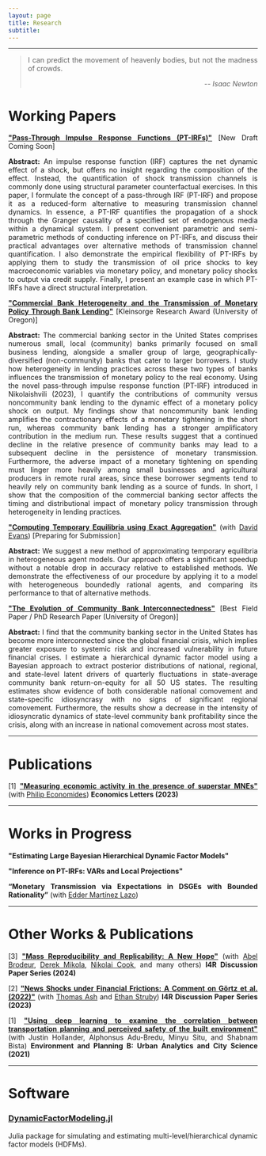 ```yaml
---
layout: page
title: Research
subtitle: 
---
```

<style>body {text-align: justify}</style>
---

> I can predict the movement of heavenly bodies, but not the madness of crowds.
>
> <p style='text-align: right;'> -- <cite>Isaac Newton</cite> </p>

# <b>Working Papers</b> 

[<ins>**"Pass-Through Impulse Response Functions (PT-IRFs)"**</ins>](https://gionikola.github.io/cv/ptirfs_nikolaishvili.pdf) [New Draft Coming Soon]

<b>Abstract:</b>
An impulse response function (IRF) captures the net dynamic effect of a shock, but offers no insight regarding the composition of the effect.
Instead, the quantification of shock transmission channels is commonly done using structural parameter counterfactual exercises.
In this paper, I formulate the concept of a pass-through IRF (PT-IRF) and propose it as a reduced-form alternative to measuring transmission channel dynamics.
In essence, a PT-IRF quantifies the propagation of a shock through the Granger causality of a specified set of endogenous media within a dynamical system.
I present convenient parametric and semi-parametric methods of conducting inference on PT-IRFs, and discuss their practical advantages over alternative methods of transmission channel quantification.
I also demonstrate the empirical flexibility of PT-IRFs by applying them to study the transmission of oil price shocks to key macroeconomic variables via monetary policy, and monetary policy shocks to output via credit supply.
Finally, I present an example case in which PT-IRFs have a direct structural interpretation. 

[<ins>**"Commercial Bank Heterogeneity and the Transmission of Monetary Policy Through Bank Lending"**</ins>](https://gionikola.github.io/cv/jmp_nikolaishvili.pdf) [Kleinsorge Research Award (University of Oregon)]

<b>Abstract:</b>
The commercial banking sector in the United States comprises numerous small, local (community) banks primarily focused on small business lending, alongside a smaller group of large, geographically-diversified (non-community) banks that cater to larger borrowers.
I study how heterogeneity in lending practices across these two types of banks influences the transmission of monetary policy to the real economy.
Using the novel pass-through impulse response function (PT-IRF) introduced in Nikolaishvili (2023), I quantify the contributions of community versus noncommunity bank lending to the dynamic effect of a monetary policy shock on output.
My findings show that noncommunity bank lending amplifies the contractionary effects of a monetary tightening in the short run, whereas community bank lending has a stronger amplificatory contribution in the medium run.
These results suggest that a continued decline in the relative presence of community banks may lead to a subsequent decline in the persistence of monetary transmission.
Furthermore, the adverse impact of a monetary tightening on spending must linger more heavily among small businesses and agricultural producers in remote rural areas, since these borrower segments tend to heavily rely on community bank lending as a source of funds.
In short, I show that the composition of the commercial banking sector affects the timing and distributional impact of monetary policy transmission through heterogeneity in lending practices.

[<ins>**"Computing Temporary Equilibria using Exact Aggregation"**</ins>](https://gionikola.github.io/cv/evans&nikolaishvili_2023.pdf) (with [David Evans](http://econevans.com/)) [Preparing for Submission]

<b>Abstract:</b>
We suggest a new method of approximating temporary equilibria in heterogeneous agent models. 
Our approach offers a significant speedup without a notable drop in accuracy relative to established methods.
We demonstrate the effectiveness of our procedure by applying it to a model with heterogeneous boundedly rational agents, and comparing its performance to that of alternative methods.

[<ins>**"The Evolution of Community Bank Interconnectedness"**</ins>](https://gionikola.github.io/cv/wp_cbinterconnectedness_nikolaishvili.pdf) [Best Field Paper / PhD Research Paper (University of Oregon)]

<b>Abstract:</b>
I find that the community banking sector in the United States has become more interconnected since the global financial crisis, which implies greater exposure to systemic risk and increased vulnerability in future financial crises.
I estimate a hierarchical dynamic factor model using a Bayesian approach to extract posterior distributions of national, regional, and state-level latent drivers of quarterly fluctuations in state-average community bank return-on-equity for all 50 US states.
The resulting estimates show evidence of both considerable national comovement and state-specific idiosyncrasy with no signs of significant regional comovement. 
Furthermore, the results show a decrease in the intensity of idiosyncratic dynamics of state-level community bank profitability since the crisis, along with an increase in national comovement across most states.

---
# <b>Publications</b>

[1] [<ins>**"Measuring economic activity in the presence of superstar MNEs"**</ins>](https://doi.org/10.1016/j.econlet.2023.111077) (with [Philip Economides](https://philip-economides.com/)) **Economics Letters (2023)**

---
# <b>Works in Progress</b>

**"Estimating Large Bayesian Hierarchical Dynamic Factor Models"**

**"Inference on PT-IRFs: VARs and Local Projections"**

**“Monetary Transmission via Expectations in DSGEs with Bounded Rationality”** (with [Edder Martínez Lazo](https://cas.uoregon.edu/directory/social-sciences/all/edderfer)) 

---
# <b>Other Works & Publications </b>

[3] [<ins>**"Mass Reproducibility and Replicability: A New Hope"**</ins>](https://econpapers.repec.org/paper/zbwi4rdps/107.htm) (with [Abel Brodeur](https://sites.google.com/site/abelbrodeur/), [Derek Mikola](https://sites.google.com/view/derekmikola/), [Nikolai Cook](https://sites.google.com/site/nikolaimcook/home), and many others) **I4R Discussion Paper Series (2024)**

[2] [<ins>**"News Shocks under Financial Frictions: A Comment on Görtz et al. (2022)"**</ins>](https://econpapers.repec.org/paper/zbwi4rdps/51.htm) (with [Thomas Ash](https://sites.google.com/view/thomasash) and [Ethan Struby](https://sites.google.com/site/strubyecon/)) **I4R Discussion Paper Series (2023)**

[1] [<ins>**"Using deep learning to examine the correlation between transportation planning and perceived safety of the built environment"**</ins>](https://journals.sagepub.com/doi/abs/10.1177/2399808320959079) (with Justin Hollander, Alphonsus Adu-Bredu, Minyu Situ, and Shabnam Bista) **Environment and Planning B: Urban Analytics and City Science (2021)**

---
# <b>Software</b>

### <b>[DynamicFactorModeling.jl](https://github.com/gionikola/DynamicFactorModeling.jl)</b>

Julia package for simulating and estimating multi-level/hierarchical dynamic factor models (HDFMs).
